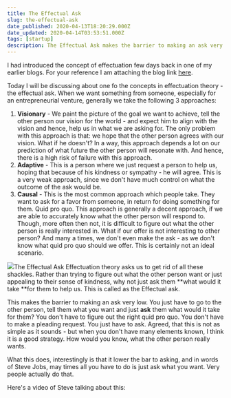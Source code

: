 ```yaml
---
title: The Effectual Ask
slug: the-effectual-ask
date_published: 2020-04-13T18:20:29.000Z
date_updated: 2020-04-14T03:53:51.000Z
tags: [startup]
description: The Effectual Ask makes the barrier to making an ask very low. You just have to go to the other person, tell them what you want and just ask them what would it take for them? You don't have to figure out the right quid pro quo. You don't have to make a pleading request. 
---
```


I had introduced the concept of effectuation few days back in one of my earlier blogs. For your reference I am attaching the blog link [here](https://pranay01.com/effectuation/).

Today I will be discussing about one fo the concepts in effectuation theory - the effectual ask. When we want something from someone, especially for an entrepreneurial venture, generally we take the following 3 approaches:

1. **Visionary** - We paint the picture of the goal we want to achieve, tell the other person our vision for the world - and expect him to align with the vision and hence, help us in what we are asking for. 
The only problem with this approach is that: we hope that the other person agrees with our vision. What if he doesn't? In a way, this approach depends a lot on our prediction of what future the other person will resonate with. And hence, there is a high risk of failure with this approach.
2. **Adaptive** - This is a person where we just request a person to help us, hoping that because of his kindness or sympathy - he will agree. This is a very weak approach, since we don't have much control on what the outcome of the ask would be.
3. **Causal** - This is the most common approach which people take. They want to ask for a favor from someone, in return for doing something for them. Quid pro quo. 
This approach is generally a decent approach, if we are able to accurately know what the other person will respond to. Though, more often then not, it is difficult to figure out what the other person is really interested in. What if our offer is not interesting to other person? 
And many a times, we don't even make the ask - as we don't know what quid pro quo should we offer. This is certainly not an ideal scenario.

![](/img/2020/04/EffectualAsk.jpg)The Effectual Ask
Effectuation theory asks us to get rid of all these shackles. Rather than trying to figure out what the other person want or just appealing to their sense of kindness, why not just ask them **what would it take **for them to help us. This is called as the Effectual ask.

This makes the barrier to making an ask very low. You just have to go to the other person, tell them what you want and just **ask** them what would it take for them?
You don't have to figure out the right quid pro quo. You don't have to make a pleading request. You just have to ask.
Agreed, that this is not as simple as it sounds - but when you don't have many elements known, I think it is a good strategy. How would you know, what the other person really wants.

What this does, interestingly is that it lower the bar to asking, and in words of Steve Jobs, may times all you have to do is just ask what you want. Very people actually do that.

Here's a video of Steve talking about this:
